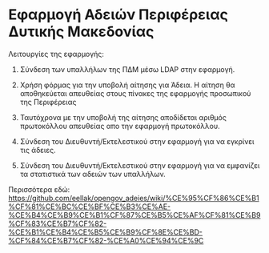 # Εφαρμογή Αδειών Περιφέρειας Δυτικής Μακεδονίας

Λειτουργίες της εφαρμογής:

1. Σύνδεση των υπαλλήλων της ΠΔΜ μέσω LDAP στην εφαρμογή.

2. Χρήση φόρμας για την υποβολή αίτησης για Άδεια. Η αίτηση θα αποθηκεύεται απευθείας στους πίνακες της εφαρμογής προσωπικού της Περιφέρειας

3. Ταυτόχρονα με την υποβολή της αίτησης αποδίδεται αριθμός πρωτοκόλλου απευθείας απο την εφαρμογή πρωτοκόλλου.

4. Σύνδεση του Διευθυντή/Εκτελεστικού στην εφαρμογή για να εγκρίνει τις άδειες.

5. Σύνδεση του Διευθυντή/Εκτελεστικού στην εφαρμογή για να εμφανίζει τα στατιστικά των αδειών των υπαλλήλων.

Περισσότερα εδώ: https://github.com/eellak/opengov_adeies/wiki/%CE%95%CF%86%CE%B1%CF%81%CE%BC%CE%BF%CE%B3%CE%AE-%CE%B4%CE%B9%CE%B1%CF%87%CE%B5%CE%AF%CF%81%CE%B9%CF%83%CE%B7%CF%82-%CE%B1%CE%B4%CE%B5%CE%B9%CF%8E%CE%BD-%CF%84%CE%B7%CF%82-%CE%A0%CE%94%CE%9C
